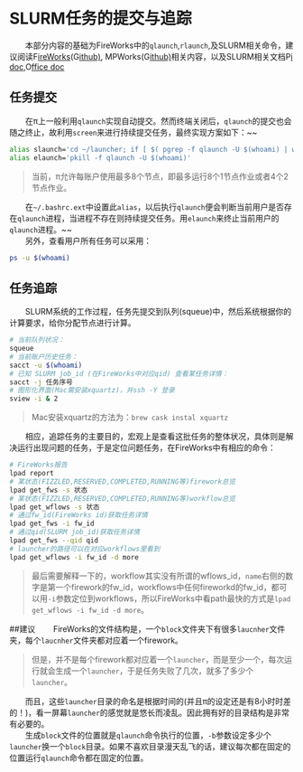 # SLURM任务的提交与追踪
　　本部分内容的基础为FireWorks中的`qlaunch`,`rlaunch`,及SLURM相关命令，建议阅读F[ireWorks](https://pythonhosted.org/FireWorks/)(G[ithub)](https://github.com/materialsproject/fireworks), MPWorks(G[ithub)](https://github.com/materialsproject/MPWorks)相关内容，以及SLURM相关文档P[i doc](http://pi.sjtu.edu.cn/doc/slurm/),O[ffice doc](http://slurm.schedmd.com/documentation.html)
## 任务提交
　　在π上一般利用`qlaunch`实现自动提交。然而终端关闭后，`qlaunch`的提交也会随之终止，故利用`screen`来进行持续提交任务，最终实现方案如下：~~
```sh
alias slaunch='cd ~/launcher; if [ $( pgrep -f qlaunch -U $(whoami) | wc -l ) -eq 0 ]; then screen qlaunch -r rapidfire --nlaunches infinite -m 4 --sleep 30 -b 10000 & fi'
alias elaunch='pkill -f qlaunch -U $(whoami)'
```

>当前，π允许每账户使用最多8个节点，即最多运行8个1节点作业或者4个2节点作业。

　　在`~/.bashrc.ext`中设置此`alias`，以后执行`qlaunch`便会判断当前用户是否存在`qlaunch`进程，当进程不存在则持续提交任务。用`elaunch`来终止当前用户的`qlaunch`进程。~~  
　　另外，查看用户所有任务可以采用：

```sh
ps -u $(whoami)
```
## 任务追踪
　　SLURM系统的工作过程，任务先提交到队列(squeue)中，然后系统根据你的计算要求，给你分配节点进行计算。

```sh
# 当前队列状况：
squeue
# 当前账户历史任务：
sacct -u $(whoami)
# 已知 SLURM job_id (在FireWorks中对应qid) 查看某任务详情：
sacct -j 任务序号
# 图形化界面(Mac需安装xquartz)，并ssh -Y 登录
sview -i & 2
```
>Mac安装xquartz的方法为：`brew cask instal xquartz`

　　相应，追踪任务的主要目的，宏观上是查看这批任务的整体状况，具体则是解决运行出现问题的任务，于是定位问题任务，在FireWorks中有相应的命令：

```sh
# FireWorks报告
lpad report
# 某状态(FIZZLED,RESERVED,COMPLETED,RUNNING等)firework总览
lpad get_fws -s 状态
# 某状态(FIZZLED,RESERVED,COMPLETED,RUNNING等)workflow总览
lpad get_wflows -s 状态
# 通过fw_id(FireWorks id)获取任务详情
lpad get_fws -i fw_id
# 通过qid(SLURM job_id)获取任务详情
lpad get_fws --qid qid
# launcher的路径可以在对应workflows里看到
lpad get_wflows -i fw_id -d more
```
>最后需要解释一下的，workflow其实没有所谓的wflows\_id，`name`右侧的数字是第一个firework的fw\_id，workflows中任何fireworkd的fw_id，都可以用`-i`参数定位到workflows，所以FireWorks中看path最快的方式是`lpad get_wflows -i fw_id -d more`。

##建议
　　FireWorks的文件结构是，一个`block`文件夹下有很多`laucnher`文件夹，每个`laucnher`文件夹都对应着一个firework。
>但是，并不是每个firework都对应着一个`launcher`，而是至少一个，每次运行就会生成一个`launcher`，于是任务失败了几次，就多了多少个`launcher`。

　　而且，这些`launcher`目录的命名是根据时间的(并且π的设定还是有8小时时差的！)，看一屏幕`launcher`的感觉就是悠长而凌乱。因此拥有好的目录结构是非常有必要的。  
　　生成`block`文件的位置就是`qlaunch`命令执行的位置，`-b`参数设定多少个`launcher`换一个`block`目录。如果不喜欢目录漫天乱飞的话，建议每次都在固定的位置运行`qlaunch`命令都在固定的位置。
